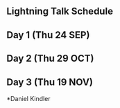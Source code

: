 ## Lightning Talk Schedule

## Day 1 (Thu 24 SEP)

## Day 2 (Thu 29 OCT)

## Day 3 (Thu 19 NOV)
*Daniel Kindler
